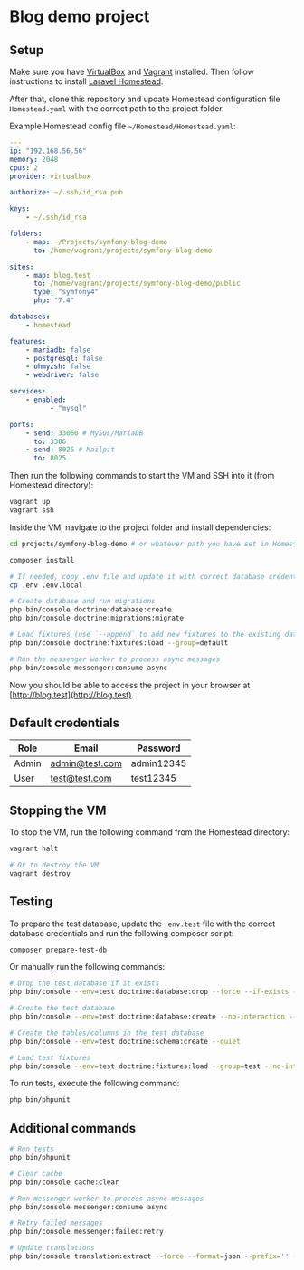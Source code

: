 # Blog demo project

## Setup

Make sure you have [VirtualBox](https://www.virtualbox.org/wiki/Downloads) and [Vagrant](https://developer.hashicorp.com/vagrant/install?product_intent=vagrant) installed.
Then follow instructions to install [Laravel Homestead](https://laravel.com/docs/11.x/homestead).

After that, clone this repository and update Homestead configuration file `Homestead.yaml` with the correct path to the project folder.

Example Homestead config file `~/Homestead/Homestead.yaml`:
```yaml
---
ip: "192.168.56.56"
memory: 2048
cpus: 2
provider: virtualbox

authorize: ~/.ssh/id_rsa.pub

keys:
    - ~/.ssh/id_rsa

folders:
    - map: ~/Projects/symfony-blog-demo
      to: /home/vagrant/projects/symfony-blog-demo

sites:
    - map: blog.test
      to: /home/vagrant/projects/symfony-blog-demo/public
      type: "symfony4"
      php: "7.4"

databases:
    - homestead

features:
    - mariadb: false
    - postgresql: false
    - ohmyzsh: false
    - webdriver: false

services:
    - enabled:
          - "mysql"

ports:
    - send: 33060 # MySQL/MariaDB
      to: 3306
    - send: 8025 # Mailpit
      to: 8025
```

Then run the following commands to start the VM and SSH into it (from Homestead directory):
```bash
vagrant up
vagrant ssh
```

Inside the VM, navigate to the project folder and install dependencies:

```bash
cd projects/symfony-blog-demo # or whatever path you have set in Homestead.yaml

composer install

# If needed, copy .env file and update it with correct database credentials
cp .env .env.local

# Create database and run migrations
php bin/console doctrine:database:create 
php bin/console doctrine:migrations:migrate

# Load fixtures (use `--append` to add new fixtures to the existing data)
php bin/console doctrine:fixtures:load --group=default

# Run the messenger worker to process async messages
php bin/console messenger:consume async
```

Now you should be able to access the project in your browser at [http://blog.test](http://blog.test).

## Default credentials

| Role  | Email         | Password |
|-------|---------------|----------|
| Admin | admin@test.com| admin12345 |
| User  | test@test.com | test12345  |

## Stopping the VM

To stop the VM, run the following command from the Homestead directory:

```bash
vagrant halt

# Or to destroy the VM
vagrant destroy
```

## Testing

To prepare the test database, update the `.env.test` file with the correct database credentials and run the following composer script:

```bash
composer prepare-test-db
```

Or manually run the following commands:

```bash
# Drop the test database if it exists
php bin/console --env=test doctrine:database:drop --force --if-exists --quiet

# Create the test database
php bin/console --env=test doctrine:database:create --no-interaction --quiet

# Create the tables/columns in the test database
php bin/console --env=test doctrine:schema:create --quiet

# Load test fixtures
php bin/console --env=test doctrine:fixtures:load --group=test --no-interaction --quiet
```

To run tests, execute the following command:

```bash
php bin/phpunit
```

## Additional commands

```bash
# Run tests
php bin/phpunit

# Clear cache
php bin/console cache:clear

# Run messenger worker to process async messages
php bin/console messenger:consume async

# Retry failed messages
php bin/console messenger:failed:retry

# Update translations
php bin/console translation:extract --force --format=json --prefix='' --domain=messages en
```
